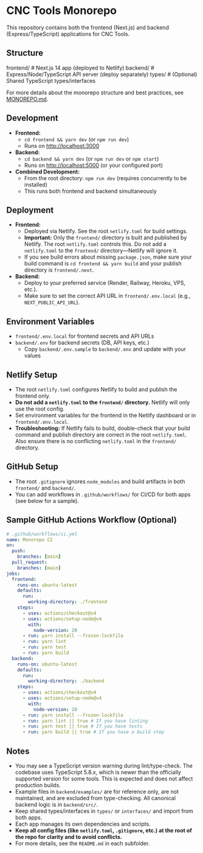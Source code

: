 # CNC Tools Monorepo

This repository contains both the frontend (Next.js) and backend (Express/TypeScript) applications for CNC Tools.

## Structure

frontend/   # Next.js 14 app (deployed to Netlify)
backend/    # Express/Node/TypeScript API server (deploy separately)
types/      # (Optional) Shared TypeScript types/interfaces

For more details about the monorepo structure and best practices, see [MONOREPO.md](./MONOREPO.md).

## Development

- **Frontend:**
  - `cd frontend && yarn dev` (or `npm run dev`)
  - Runs on [http://localhost:3000](http://localhost:3000)
- **Backend:**
  - `cd backend && yarn dev` (or `npm run dev` or `npm start`)
  - Runs on [http://localhost:5000](http://localhost:5000) (or your configured port)
- **Combined Development:**
  - From the root directory: `npm run dev` (requires concurrently to be installed)
  - This runs both frontend and backend simultaneously

## Deployment

- **Frontend:**
  - Deployed via Netlify. See the root `netlify.toml` for build settings.
  - **Important:** Only the `frontend/` directory is built and published by Netlify. The root `netlify.toml` controls this. Do not add a `netlify.toml` to the `frontend/` directory—Netlify will ignore it.
  - If you see build errors about missing `package.json`, make sure your build command is `cd frontend && yarn build` and your publish directory is `frontend/.next`.
- **Backend:**
  - Deploy to your preferred service (Render, Railway, Heroku, VPS, etc.).
  - Make sure to set the correct API URL in `frontend/.env.local` (e.g., `NEXT_PUBLIC_API_URL`).

## Environment Variables

- `frontend/.env.local` for frontend secrets and API URLs
- `backend/.env` for backend secrets (DB, API keys, etc.)
  - Copy `backend/.env.sample` to `backend/.env` and update with your values

## Netlify Setup

- The root `netlify.toml` configures Netlify to build and publish the frontend only.
- **Do not add a `netlify.toml` to the `frontend/` directory.** Netlify will only use the root config.
- Set environment variables for the frontend in the Netlify dashboard or in `frontend/.env.local`.
- **Troubleshooting:** If Netlify fails to build, double-check that your build command and publish directory are correct in the root `netlify.toml`. Also ensure there is no conflicting `netlify.toml` in the `frontend/` directory.

## GitHub Setup

- The root `.gitignore` ignores `node_modules` and build artifacts in both `frontend/` and `backend/`.
- You can add workflows in `.github/workflows/` for CI/CD for both apps (see below for a sample).

## Sample GitHub Actions Workflow (Optional)

```yaml
# .github/workflows/ci.yml
name: Monorepo CI
on:
  push:
    branches: [main]
  pull_request:
    branches: [main]
jobs:
  frontend:
    runs-on: ubuntu-latest
    defaults:
      run:
        working-directory: ./frontend
    steps:
      - uses: actions/checkout@v4
      - uses: actions/setup-node@v4
        with:
          node-version: 20
      - run: yarn install --frozen-lockfile
      - run: yarn lint
      - run: yarn test
      - run: yarn build
  backend:
    runs-on: ubuntu-latest
    defaults:
      run:
        working-directory: ./backend
    steps:
      - uses: actions/checkout@v4
      - uses: actions/setup-node@v4
        with:
          node-version: 20
      - run: yarn install --frozen-lockfile
      - run: yarn lint || true # If you have linting
      - run: yarn test || true # If you have tests
      - run: yarn build || true # If you have a build step
```

## Notes

- You may see a TypeScript version warning during lint/type-check. The codebase uses TypeScript 5.8.x, which is newer than the officially supported version for some tools. This is expected and does not affect production builds.
- Example files in `backend/examples/` are for reference only, are not maintained, and are excluded from type-checking. All canonical backend logic is in `backend/src/`.
- Keep shared types/interfaces in `types/` or `interfaces/` and import from both apps.
- Each app manages its own dependencies and scripts.
- **Keep all config files (like `netlify.toml`, `.gitignore`, etc.) at the root of the repo for clarity and to avoid conflicts.**
- For more details, see the `README.md` in each subfolder.
